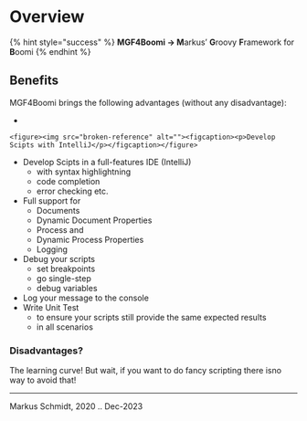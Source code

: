 # Overview



{% hint style="success" %}
**MGF4Boomi → M**arkus’ **G**roovy **F**ramework for **B**oomi
{% endhint %}

## Benefits

MGF4Boomi brings the following advantages (without any disadvantage):

*

    <figure><img src="broken-reference" alt=""><figcaption><p>Develop Scipts with IntelliJ</p></figcaption></figure>
* Develop Scipts in a full-features IDE (IntelliJ)
  * with syntax highlightning
  * code completion
  * error checking etc.
* Full support for&#x20;
  * Documents&#x20;
  * Dynamic Document Properties
  * Process and&#x20;
  * Dynamic Process Properties
  * Logging
* Debug your scripts
  * set breakpoints
  * go single-step
  * debug variables
* Log your message to the console
* Write Unit Test
  * to ensure your scripts still provide the same expected results
  * in all scenarios

### Disadvantages?

The learning curve! But wait, if you want to do fancy scripting there isno way to avoid that!

***

Markus Schmidt, 2020 .. Dec-2023[\
](https://www.buymeacoffee.com/ptgkosiswg)
